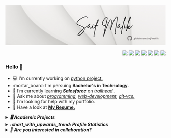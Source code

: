 <!-- ![Profile views](https://komarev.com/ghpvc/?username=saif-mal1k&label=total%20Profile%20Views%20&color=000000&style=plastic) -->
<!-- above image works by counting how many times address is called -->

<!-- visit this https://github.com/anuraghazra/github-readme-stats -->
<!-- visit this https://githubprofile.com/ -->


<a href="#"><img src="header.png#gh-light-mode-only"></a>

<!-- Social Media links -->
<p align="right">   
  <a href="mailto:saifmalik3300@gmail.com" target="_blank"><img src="https://img.shields.io/badge/-Email-0D1117?style=for-the-badge&logo=gmail&logoColor=F7F7F7"></a>
  <a href="https://www.linkedin.com/in/saifmalik" target="_blank"><img src="https://img.shields.io/badge/-LinkedIn-0D1117?style=for-the-badge&logo=linkedin&logoColor=F7F7F7"></a>
    <a href="https://trailblazer.me/id/saif-malik" target="_blank"><img src="https://img.shields.io/badge/-trailhead-0D1117?style=for-the-badge&logo=trailhead&logoColor=F7F7F7"></a>
  <a href="https://www.kaggle.com/saifmal1k" target="_blank"><img src="https://img.shields.io/badge/kaggle-0D1117?style=for-the-badge&logo=kaggle&logoColor=F7F7F7"></a>
  <a href="https://www.youtube.com/" target="_blank"><img src="https://img.shields.io/badge/YouTube-0D1117?style=for-the-badge&logo=youtube&logoColor=F7F7F7"></a>
  <a href="https://www.medium.com/" target="_blank"><img src="https://img.shields.io/badge/-medium-0D1117?style=for-the-badge&logo=medium&logoColor=F7F7F7"></a>
  <a href="https://www.codeforces.com/" target="_blank"><img src="https://img.shields.io/badge/-Codeforces-0D1117?style=for-the-badge&logo=codeforces&logoColor=F7F7F7"></a>

  <!-- <a href="https://www.instagram.com/" target="_blank"><img src="https://img.shields.io/badge/-Instagram-0D1117?style=for-the-badge&logo=instagram&logoColor=F7F7F7"></a>
  <a href="https://www.twitter.com/" target="_blank"><img src="https://img.shields.io/badge/-Twitter-0D1117?style=for-the-badge&logo=twitter&logoColor=F7F7F7"></a>
  <a href="https://www.twitter.com/" target="_blank"><img src="https://img.shields.io/badge/-Codechef-0D1117?style=for-the-badge&logo=codechef&logoColor=F7F7F7"></a>
  <a href="https://www.twitter.com/" target="_blank"><img src="https://img.shields.io/badge/-Leetcode-0D1117?style=for-the-badge&logo=Leetcode&logoColor=F7F7F7"></a>
  <a href="https://www.twitter.com/" target="_blank"><img src="https://img.shields.io/badge/-Hackerearth-0D1117?style=for-the-badge&logo=hackerearth&logoColor=F7F7F7"></a>
  <a href="https://www.twitter.com/" target="_blank"><img src="https://img.shields.io/badge/Trailblazer-0D1117?style=for-the-badge&logo=trailblazer&logoColor=F7F7F7"></a> -->
</p> 

### Hello 👋 
<!--
<b>
<em>

</em>
</b>
-->

<div>
  <!--linked in profile badge-->
  <!--<img src="link.svg" align="right" width="400" alt="css-in-readme">-->
  <!--<img align="right" width="50%" src="https://github-readme-stats.vercel.app/api/top-langs?username=saif-mal1k&show_icons=true&langs_count=10&locale=en&layout=compact&theme=algolia&bg_color=0D1117&hide_border=true&title_color=05FFFF" height="200"/>-->
  <!--or codeforces graph-->
  
  <p align="left">
  <ul>
    <li>💻 I’m currently working on <a href="https://github.com/saif-mal1k/virtual-assistant" title="click to view"> python project.</a></li>
    <li> :mortar_board: I'm persuing <b>Bachelor's in Technology.</b> </li>
    <li> 📖 I’m currently learning <b><em><a href="https://github.com/saif-mal1k/salesforce">Salesforce</a></em></b> on <a href="https://https://trailhead.salesforce.com"><em> trailhead </em></a>.</li>
    <li> 💬 Ask me about <em><a href="https://github.com/saif-mal1k/programming">programming</a>, <a href="https://github.com/saif-mal1k/web-development">web-development</a>, <a href="https://github.com/saif-mal1k/Git-VCS">git-vcs.</a></em> </li>
    <li> 🤔 I’m looking for help with my portfolio. </li>
    <li> 📝 Have a look at <a href="https://drive.google.com/file/d/1ocqNzKwC4o6T11uB8pHjaYg4Umc5GT5J/view?usp=drivesdk" title="Download Resume"> <b>My Resume.</b> </a> </li>
  
  </ul>
  </p>
</div>



<!-- Projects i've completed -->
<!--
<details>
  <summary><b><em> 🖥️ Academic Projects </b></em></summary>
  <p>

<div align="center">
<table>
  <tr>
    <thead>
    <th>
      YEAR
    </th>
    <th>
      Project Repository
    </th>
    <th>
      Tool's Used
    </th>
    </thead>
  </tr>
  <tr>
    <td>
      2021
    </td>
    <td>
      <a href="https://github.com/saif-mal1k/virtual-assistant" >
      <img src="https://github-readme-stats.vercel.app/api/pin/?username=saif-mal1k&repo=virtual-assistant&bg_color=F7F7F7&hide_border=false&title_color=0859BC&text_color=000000&icon_color=0859BC">
       </a>
    </td>
    <td>
      <img src="https://img.shields.io/badge/-Python-black?style=flat-square&logo=python">
      <img src="https://img.shields.io/badge/-NumPy-black?style=flat-square&logo=numpy">
      <img src="https://img.shields.io/badge/-SQLite-black?style=flat-square&logo=sqlite">
      <img src="https://img.shields.io/badge/-Matplotlib-black?style=flat-square">
    </td>
  </tr>
  <tr>
    <td>
      2020
    </td>
    <td>
      <a href="github.com/saif-mal1k/" ><b> Project Name</b></a>
        <br><em> a smaller project description</em>
    </td>
    <td>
      <img src="https://img.shields.io/badge/-Java-black?style=flat-square&logo=java&logoColor=red"> 
      <img src="https://img.shields.io/badge/-Android%20Studio-black?style=flat-square&logo=androidstudio"> 
      <img src="https://img.shields.io/badge/-Firebase-black?style=flat-square&logo=firebase">
    </td>
  </tr>
  <tr>
    <td>
      2019
    </td>
    <td>
      <a href="github.com/saif-mal1k/" ><b> Project Name</b></a>
        <br><em> a smaller project description</em>
    </td>
    <td>
      <img src="https://img.shields.io/badge/-Unity3D-black?style=flat-square&logo=unity"> 
      <img src="https://img.shields.io/badge/-C%23-black?style=flat-square&logo=csharp">
    </td>
  </tr>
    <tr>
    <td>
      2018
    </td>
    <td>
      <a href="github.com/saif-mal1k/" ><b> Project Name</b></a>
        <br><em> a smaller project description</em>
    </td>
    <td>
      <img src="https://img.shields.io/badge/-Unity3D-black?style=flat-square&logo=unity"> 
      <img src="https://img.shields.io/badge/-C%23-black?style=flat-square&logo=csharp">
    </td>
  </tr>
</table>
</div>   
  </p>
</details>
-->

<!--
<details>
  <summary>
    <b> 💻 Top Repositories: </b>
  </summary>
<div align=center>

  &nbsp;
  
[![Repository Card](https://widget.realdeveloper.pro/api/card?user=saif-mal1k&repo=virtual-assistant&locale=en)](https://github.com/saif-mal1k/virtual-assistant)
[![Repository Card](https://widget.realdeveloper.pro/api/card?user=saif-mal1k&repo=programming&locale=en)](https://github.com/saif-mal1k/programming)
[![Repository Card](https://widget.realdeveloper.pro/api/card?user=saif-mal1k&repo=web-development&locale=en)](https://github.com/saif-mal1k/web-development)
</div>
</details>
-->









<!--
<p>
    
## **TECH STACK**
### ***web development***
-frontend    Html css javascript bootstrap
-backend     django node
-coding environment    vscode Git

### ***database***   
-Mongo DB mysql

### ***others***
-GraphQL JSON

### devops and cloud tools  
-Git

### data science
-Data Analytics
-Machine Learning
-Artificial Intelligence
</p>
-->    








<!-- Projects i've completed -->
<details>
  <summary><b><em> 🖥️ Academic Projects </b></em></summary>
  <p>

<div align="center">
<table>
  <tr>
    <thead>
    <th>
      YEAR
    </th>
    <th>
      Project Repository
    </th>
    <th>
      Tool's Used
    </th>
    </thead>
  </tr>
  <tr>
    <td>
      2021
    </td>
    <td>
      <a href="https://github.com/saif-mal1k/virtual-assistant" >
      <img src="https://github-readme-stats.vercel.app/api/pin/?username=saif-mal1k&repo=virtual-assistant&bg_color=F7F7F7&hide_border=false&title_color=0859BC&text_color=000000&icon_color=0859BC">
       </a>
    </td>
    <td>
      <img src="https://img.shields.io/badge/-Python-black?style=flat-square&logo=python">
      <img src="https://img.shields.io/badge/-NumPy-black?style=flat-square&logo=numpy">
      <img src="https://img.shields.io/badge/-SQLite-black?style=flat-square&logo=sqlite">
      <img src="https://img.shields.io/badge/-Matplotlib-black?style=flat-square">
    </td>
  </tr>
<!--  
  <tr>
    <td>
      2020
    </td>
    <td>
      <a href="github.com/saif-mal1k/" ><b> Project Name</b></a>
        <br><em> a smaller project description</em>
    </td>
    <td>
      <img src="https://img.shields.io/badge/-Java-black?style=flat-square&logo=java&logoColor=red"> 
      <img src="https://img.shields.io/badge/-Android%20Studio-black?style=flat-square&logo=androidstudio"> 
      <img src="https://img.shields.io/badge/-Firebase-black?style=flat-square&logo=firebase">
    </td>
  </tr>
  <tr>
    <td>
      2019
    </td>
    <td>
      <a href="github.com/saif-mal1k/" ><b> Project Name</b></a>
        <br><em> a smaller project description</em>
    </td>
    <td>
      <img src="https://img.shields.io/badge/-Unity3D-black?style=flat-square&logo=unity"> 
      <img src="https://img.shields.io/badge/-C%23-black?style=flat-square&logo=csharp">
    </td>
  </tr>
    <tr>
    <td>
      2018
    </td>
    <td>
      <a href="github.com/saif-mal1k/" ><b> Project Name</b></a>
        <br><em> a smaller project description</em>
    </td>
    <td>
      <img src="https://img.shields.io/badge/-Unity3D-black?style=flat-square&logo=unity"> 
      <img src="https://img.shields.io/badge/-C%23-black?style=flat-square&logo=csharp">
    </td>
  </tr>
-->
</table>
</div>   
  </p>
</details>






<!-- github stats -->
<details>
  <summary><b><em> :chart_with_upwards_trend: Profile Statistics</em></b></summary>
<div align="center">
   <div>
    <a href="#"><img alt="Saif Malik's Github Streak" src="http://github-readme-streak-stats.herokuapp.com?user=saif-mal1k&hide_border=true&date_format=M%20j%5B%2C%20Y%5D&background=F7F7F7&ring=0066FF&fire=FF6306&currStreakLabel=0066FF" height="200"/></a> 
    <a href="#"><img alt="Saif Malik's Github Stats" src="https://github-readme-stats.vercel.app/api?username=saif-mal1k&show_icons=true&include_all_commits=true&count_private=true&theme=react&hide_border=true&bg_color=F7F7F7&title_color=0066FF&icon_color=448FFF&text_color=000000" height="200"/></a>
    <a href="#"><img alt="Saif Malik's Top Languages" src="https://github-readme-stats.vercel.app/api/top-langs/?username=saif-mal1k&langs_count=10&layout=compact&theme=react&hide_border=true&bg_color=F7F7F7&title_color=0066FF&icon_color=0066FF&text_color=000000" height="200"/></a>
    <br/>
    <i><b>Note:</b> Top languages is only a metric of the languages my public code consists of and doesn't reflect experience or skill level.</i>
  </div>  
  <hr/>
  <div>
    <a href="#"><img alt="Saif Malik's Activity Graph" src="https://activity-graph.herokuapp.com/graph?username=saif-mal1k&custom_title=Saif%20Malik's%20Contribution%20Graph&bg_color=FFFFFF&color=000000&line=39FF14&point=000000&hide_border=true&area=true" /></a>
  </div> 
  <hr/>
</div>
</details>






<!-- Collaboration -->
<details>
  <summary><b><em> 🤝  Are you interested in collaboration? </b></em></summary>
  <p>

⚡ Fun fact: Currently I'm Working in collaboration with me 😅.  
  
   **I am always open to collaborating on projects and innovative ideas.**
   
   📫 Connect me via [e-mail](mailto:saifmalik3300@gmail.com): saifmalik3300@gmail.com
  </p>
</details>









  

 
